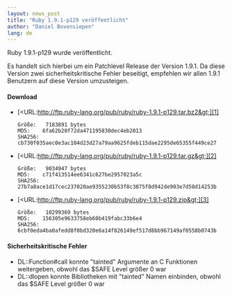 ```yaml
---
layout: news_post
title: "Ruby 1.9.1-p129 veröffentlicht"
author: "Daniel Bovensiepen"
lang: de
---
```


Ruby 1.9.1-p129 wurde veröffentlicht.

Es handelt sich hierbei um ein Patchlevel Release der Version 1.9.1. Da
diese Version zwei sicherheitskritische Fehler beseitigt, empfehlen wir
allen 1.9.1 Benutzern auf diese Version umzusteigen.

#### Download

* [&lt;URL:http://ftp.ruby-lang.org/pub/ruby/ruby-1.9.1-p129.tar.bz2&gt;][1]
  
      Größe:   7183891 bytes
      MD5:    6fa62b20f72da471195830dec4eb2013
      SHA256: cb730f035aec0e3ac104d23d27a79aa9625fdeb115dae2295de65355f449ce27

* [&lt;URL:http://ftp.ruby-lang.org/pub/ruby/ruby-1.9.1-p129.tar.gz&gt;][2]
  
      Größe:   9034947 bytes
      MD5:    c71f413514ee6341c627be2957023a5c
      SHA256: 27b7a8ace1d17cec237020ae9355230b53f8c3875f8d942de903e7d58d14253b

* [&lt;URL:http://ftp.ruby-lang.org/pub/ruby/ruby-1.9.1-p129.zip&gt;][3]
  
      Größe:   10299369 bytes
      MD5:    156305e9633758eb60b419fabc33b6e4
      SHA256: 6cbf0eda4ba0afedd8f0bd320e6a14f826149ef517d8bb967149af0558b0743b

#### Sicherheitskritische Fehler

* DL::Function#call konnte \"tainted\" Argumente an C Funktionen
  weitergeben, obwohl das $SAFE Level größer 0 war
* DL::dlopen konnte Bibliotheken mit \"tainted\" Namen einbinden, obwohl
  das $SAFE Level größer 0 war



[1]: http://ftp.ruby-lang.org/pub/ruby/ruby-1.9.1-p129.tar.bz2 
[2]: http://ftp.ruby-lang.org/pub/ruby/ruby-1.9.1-p129.tar.gz 
[3]: http://ftp.ruby-lang.org/pub/ruby/ruby-1.9.1-p129.zip 

